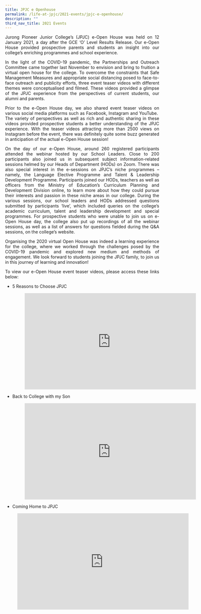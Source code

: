 ```yaml
---
title: JPJC e Openhouse
permalink: /life-at-jpjc/2021-events/jpjc-e-openhouse/
description: ""
third_nav_title: 2021 Events
---
```

<div align=justify>
<p>	
Jurong Pioneer Junior College’s (JPJC) e-Open House was held on 12 January 2021, a day after the GCE ‘O’ Level Results Release. Our e-Open House provided prospective parents and students an insight into our college’s enriching programmes and school experience.</p>

<p>
In the light of the COVID-19 pandemic, the Partnerships and Outreach Committee came together last November to envision and bring to fruition a virtual open house for the college. To overcome the constraints that Safe Management Measures and appropriate social distancing posed to face-to-face outreach and publicity efforts, three event teaser videos with different themes were conceptualised and filmed. These videos provided a glimpse of the JPJC experience from the perspectives of current students, our alumni and parents.</p>

<p>
Prior to the e-Open House day, we also shared event teaser videos on various social media platforms such as Facebook, Instagram and YouTube.  The variety of perspectives as well as rich and authentic sharing in these videos provided prospective students a better understanding of the JPJC experience. With the teaser videos attracting more than 2500 views on Instagram before the event, there was definitely quite some buzz generated in anticipation of the actual e-Open House session!</p>

<p>
On the day of our e-Open House, around 260 registered participants attended the webinar hosted by our School Leaders. Close to 200 participants also joined us in subsequent subject information-related sessions helmed by our Heads of Department (HODs) on Zoom. There was also special interest in the e-sessions on JPJC’s niche programmes – namely, the Language Elective Programme and Talent & Leadership Development Programme. Participants joined our HODs, teachers as well as officers from the Ministry of Education’s Curriculum Planning and Development Division online, to learn more about how they could pursue their interests and passion in these niche areas in our college. During the various sessions, our school leaders and HODs addressed questions submitted by participants ‘live’, which included queries on the college’s academic curriculum, talent and leadership development and special programmes. For prospective students who were unable to join us on e-Open House day, the college also put up recordings of all the webinar sessions, as well as a list of answers for questions fielded during the Q&A sessions, on the college’s website.</p>

<p>
Organising the 2020 virtual Open House was indeed a learning experience for the college, where we worked through the challenges posed by the COVID-19 pandemic and explored new medium and methods of engagement. We look forward to students joining the JPJC family, to join us in this journey of learning and innovation!</p>

<p>To view our e-Open House event teaser videos, please access these links below:</p>
<ul>
	<li>5 Reasons to Choose JPJC</li>
<figure>
<iframe width="560" height="315" src="https://www.youtube.com/embed/3Ycm89mHIyw" title="YouTube video player" frameborder="0" allow="accelerometer; autoplay; clipboard-write; encrypted-media; gyroscope; picture-in-picture" allowfullscreen></iframe></figure>
	<li>Back to College with my Son</li>
<figure>
<iframe width="560" height="315" src="https://www.youtube.com/embed/7y57OLJ6k2I" title="YouTube video player" frameborder="0" allow="accelerometer; autoplay; clipboard-write; encrypted-media; gyroscope; picture-in-picture" allowfullscreen></iframe></figure>
	<li>Coming Home to JPJC</li></ul>
<figure>
<iframe width="560" height="315" src="https://www.youtube.com/embed/bhAZIrc-60I" title="YouTube video player" frameborder="0" allow="accelerometer; autoplay; clipboard-write; encrypted-media; gyroscope; picture-in-picture" allowfullscreen></iframe></figure>